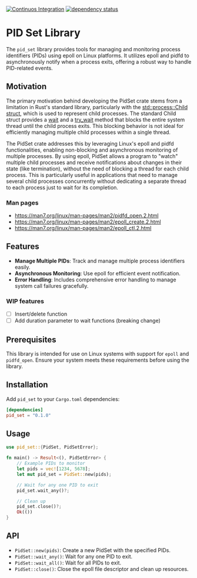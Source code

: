 [![Continuos Integration](https://github.com/rogercoll/pid-set/actions/workflows/test.yaml//badge.svg?branch=main)](https://github.com/rogercoll/pid-set/actions/workflows/test.yaml?query=branch%3Amain)
[![dependency status](https://deps.rs/repo/github/rogercoll/pid-set/status.svg)](https://deps.rs/repo/github/rogercoll/pid-set)

# PID Set Library

The `pid_set` library provides tools for managing and monitoring process identifiers (PIDs) using epoll on Linux platforms. It utilizes epoll and pidfd to asynchronously notify when a process exits, offering a robust way to handle PID-related events.

## Motivation

The primary motivation behind developing the PidSet crate stems from a limitation in Rust's standard library, particularly with the [std::process::Child struct](https://doc.rust-lang.org/std/process/struct.Child.html), which is used to represent child processes. The standard Child struct provides a [wait](https://doc.rust-lang.org/std/process/struct.Child.html#method.wait) and a [try_wait](https://doc.rust-lang.org/std/process/struct.Child.html#method.try_wait) method that blocks the entire system thread until the child process exits. This blocking behavior is not ideal for efficiently managing multiple child processes within a single thread.

The PidSet crate addresses this by leveraging Linux's epoll and pidfd functionalities, enabling non-blocking and asynchronous monitoring of multiple processes. By using epoll, PidSet allows a program to "watch" multiple child processes and receive notifications about changes in their state (like termination), without the need of blocking a thread for each child process. This is particularly useful in applications that need to manage several child processes concurrently without dedicating a separate thread to each process just to wait for its completion.

### Man pages
 - https://man7.org/linux/man-pages/man2/pidfd_open.2.html
 - https://man7.org/linux/man-pages/man2/epoll_create.2.html
 - https://man7.org/linux/man-pages/man2/epoll_ctl.2.html

## Features

- **Manage Multiple PIDs**: Track and manage multiple process identifiers easily.
- **Asynchronous Monitoring**: Use epoll for efficient event notification.
- **Error Handling**: Includes comprehensive error handling to manage system call failures gracefully.

### WIP features

- [ ] Insert/delete function
- [ ] Add duration parameter to wait functions (breaking change)

## Prerequisites

This library is intended for use on Linux systems with support for `epoll` and `pidfd_open`. Ensure your system meets these requirements before using the library.


## Installation

Add `pid_set` to your `Cargo.toml` dependencies:

```toml
[dependencies]
pid_set = "0.1.0"
```

## Usage

```rust
use pid_set::{PidSet, PidSetError};

fn main() -> Result<(), PidSetError> {
    // Example PIDs to monitor
    let pids = vec![1234, 5678];
    let mut pid_set = PidSet::new(pids);

    // Wait for any one PID to exit
    pid_set.wait_any()?;

    // Clean up
    pid_set.close()?;
    Ok(())
}
```

## API

 - `PidSet::new(pids)`: Create a new PidSet with the specified PIDs.
 - `PidSet::wait_any()`: Wait for any one PID to exit.
 - `PidSet::wait_all()`: Wait for all PIDs to exit.
 - `PidSet::close()`: Close the epoll file descriptor and clean up resources.
